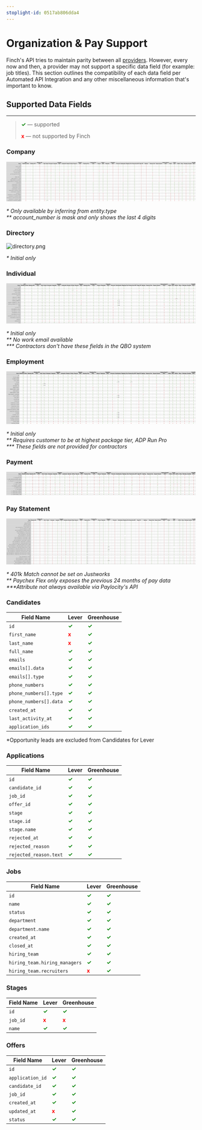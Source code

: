 ```yaml
---
stoplight-id: 0517ab806dda4
---
```


# Organization & Pay Support

Finch's API tries to maintain parity between all [providers](./Providers.md). However, every now and then, a provider may not support a specific data field (for example: job titles). This section outlines the compatibility of each data field per Automated API Integration and any other miscellaneous information that's important to know.

## Supported Data Fields

---

<!-- theme: info -->

> <strong><span style="color:green">✓</span></strong> — supported
>
> <strong><span style="color:red">x</span></strong> — not supported by Finch

<!--
type: tab
title: HRIS
-->

### Company
![company.png](../../../assets/images/company.png)


<p><i>* Only available by inferring from entity.type</i><br>
<i>** account_number is mask and only shows the last 4 digits</i></p>

### Directory
![directory.png](../../../assets/images/directory-2.png)

<p><i>* Initial only</i></p>

### Individual
![individual.png](../../../assets/images/individual.png)

<p><i>* Initial only</i><br>
<i>** No work email available</i><br>
<i>*** Contractors don't have these fields in the QBO system</i></p>

### Employment
![employment.png](../../../assets/images/employment.png)

<p><i>* Initial only</i><br>
<i>** Requires customer to be at highest package tier, ADP Run Pro</i></br>
<i>*** These fields are not provided for contractors</i></p>

### Payment
![payment.jpg](../../../assets/images/payment.png)

### Pay Statement
![pay-statement.png](../../../assets/images/pay-statement.png)

<p><i>* 401k Match cannot be set on Justworks</i><br>
<i>** Paychex Flex only exposes the previous 24 months of pay data</i></br>
<i>***Attribute not always available via Paylocity's API</i></p>

<!--
type: tab
title: ATS
-->

### Candidates
Field Name | Lever | Greenhouse
---- | ----- | ----
`id` | <strong><span style="color:green">✓</span></strong> | <strong><span style="color:green">✓</span></strong>
`first_name` | <strong><span style="color:red">x</span></strong> | <strong><span style="color:green">✓</span></strong>
`last_name` | <strong><span style="color:red">x</span></strong> | <strong><span style="color:green">✓</span></strong>
`full_name` | <strong><span style="color:green">✓</span></strong> | <strong><span style="color:green">✓</span></strong>
`emails` | <strong><span style="color:green">✓</span></strong> | <strong><span style="color:green">✓</span></strong>
`emails[].data` | <strong><span style="color:green">✓</span></strong> | <strong><span style="color:green">✓</span></strong>
`emails[].type` | <strong><span style="color:green">✓</span></strong> | <strong><span style="color:green">✓</span></strong>
`phone_numbers` | <strong><span style="color:green">✓</span></strong> | <strong><span style="color:green">✓</span></strong>
`phone_numbers[].type`| <strong><span style="color:green">✓</span></strong> | <strong><span style="color:green">✓</span></strong>
`phone_numbers[].data`| <strong><span style="color:green">✓</span></strong> | <strong><span style="color:green">✓</span></strong>
`created_at` | <strong><span style="color:green">✓</span></strong> | <strong><span style="color:green">✓</span></strong>
`last_activity_at` | <strong><span style="color:green">✓</span></strong> | <strong><span style="color:green">✓</span></strong>
`application_ids` | <strong><span style="color:green">✓</span></strong> | <strong><span style="color:green">✓</span></strong>

*Opportunity leads are excluded from Candidates for Lever

### Applications
Field Name | Lever | Greenhouse
---- | ----- | ---
`id` | <strong><span style="color:green">✓</span></strong> | <strong><span style="color:green">✓</span></strong>
`candidate_id` | <strong><span style="color:green">✓</span></strong> | <strong><span style="color:green">✓</span></strong>
`job_id` | <strong><span style="color:green">✓</span></strong> | <strong><span style="color:green">✓</span></strong>
`offer_id` | <strong><span style="color:green">✓</span></strong> | <strong><span style="color:green">✓</span></strong>
`stage` | <strong><span style="color:green">✓</span></strong> | <strong><span style="color:green">✓</span></strong>
`stage.id` | <strong><span style="color:green">✓</span></strong> | <strong><span style="color:green">✓</span></strong>
`stage.name` | <strong><span style="color:green">✓</span></strong> | <strong><span style="color:green">✓</span></strong>
`rejected_at` | <strong><span style="color:green">✓</span></strong> | <strong><span style="color:green">✓</span></strong>
`rejected_reason`| <strong><span style="color:green">✓</span></strong> | <strong><span style="color:green">✓</span></strong>
`rejected_reason.text`| <strong><span style="color:green">✓</span></strong> | <strong><span style="color:green">✓</span></strong>

### Jobs
Field Name | Lever | Greenhouse
---- | ----- | ----
`id` | <strong><span style="color:green">✓</span></strong> | <strong><span style="color:green">✓</span></strong>
`name` | <strong><span style="color:green">✓</span></strong> | <strong><span style="color:green">✓</span></strong>
`status` | <strong><span style="color:green">✓</span></strong> | <strong><span style="color:green">✓</span></strong>
`department` | <strong><span style="color:green">✓</span></strong> | <strong><span style="color:green">✓</span></strong>
`department.name` | <strong><span style="color:green">✓</span></strong> | <strong><span style="color:green">✓</span></strong>
`created_at` | <strong><span style="color:green">✓</span></strong> | <strong><span style="color:green">✓</span></strong>
`closed_at` | <strong><span style="color:green">✓</span></strong> | <strong><span style="color:green">✓</span></strong>
`hiring_team` | <strong><span style="color:green">✓</span></strong> | <strong><span style="color:green">✓</span></strong>
`hiring_team.hiring_managers`| <strong><span style="color:green">✓</span></strong> | <strong><span style="color:green">✓</span></strong>
`hiring_team.recruiters`| <strong><span style="color:red">x</span></strong> | <strong><span style="color:green">✓</span></strong>

### Stages
Field Name | Lever | Greenhouse
---- | ----- | ----
`id` | <strong><span style="color:green">✓</span></strong> | <strong><span style="color:green">✓</span></strong>
`job_id` | <strong><span style="color:red">x</span></strong> | <strong><span style="color:red">x</span></strong>
`name` | <strong><span style="color:green">✓</span></strong> | <strong><span style="color:green">✓</span></strong>


### Offers
Field Name | Lever | Greenhouse
---- | ----- | ----
`id` | <strong><span style="color:green">✓</span></strong> | <strong><span style="color:green">✓</span></strong>
`application_id` | <strong><span style="color:green">✓</span></strong> | <strong><span style="color:green">✓</span></strong>
`candidate_id` |<strong><span style="color:green">✓</span></strong> | <strong><span style="color:green">✓</span></strong>
`job_id` | <strong><span style="color:green">✓</span></strong> | <strong><span style="color:green">✓</span></strong>
`created_at` | <strong><span style="color:green">✓</span></strong> | <strong><span style="color:green">✓</span></strong>
`updated_at` | <strong><span style="color:red">x</span></strong> | <strong><span style="color:green">✓</span></strong>
`status`| <strong><span style="color:green">✓</span></strong> | <strong><span style="color:green">✓</span></strong>

<!-- type: tab-end -->
